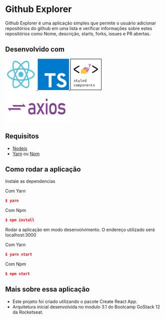 # Github Explorer

Github Explorer é uma aplicação simples que permite o usuário adicionar repositórios do github em uma lista e verificar informações sobre estes repositórios como Nome, descrição, starts, forks, issues e PR abertas.

## Desenvolvido com
<div>
	<a href="https://reactjs.org/">
		<img src="src/assets/react.svg" width="100" height="100" />
	</a>
	<a href="https://www.typescriptlang.org/">
		<img src="src/assets/typescript.png" width="100" height="100" />
	</a>
	<a href="https://styled-components.com/">
		<img src="src/assets/styled_components.png" width="100" height="100" />
	</a>
	<a href="https://www.npmjs.com/package/axios">
		<img src="src/assets/axios.png" width="200" height="100" />
	</a>
</div>

## Requisitos
* [Nodejs](https://nodejs.org/en/)
* [Yarn](https://yarnpkg.com/) ou [Npm](https://www.npmjs.com/)

## Como rodar a aplicação

Instale as dependencias

Com Yarn
```json
$ yarn
```
Com Npm
```json
$ npm install
```
Rodar a  aplicação em modo desenvolvimento. 
O endereço utilizado será localhost:3000

Com Yarn
```json
$ yarn start
```
Com Npm
```json
$ npm start
```

## Mais sobre essa aplicação

- Este projeto foi criado utilizando o pacote Create React App.
- Arquitetura inicial desenvolvida no modulo 3.1 do Bootcamp GoStack 12 da Rocketseat.
